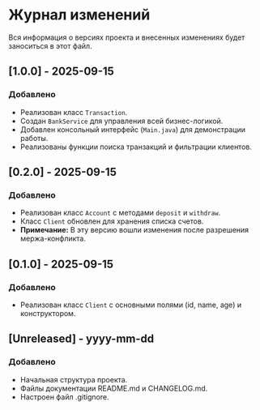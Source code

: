 # Журнал изменений

Вся информация о версиях проекта и внесенных изменениях будет заноситься в этот файл.

## [1.0.0] - 2025-09-15

### Добавлено
- Реализован класс `Transaction`.
- Создан `BankService` для управления всей бизнес-логикой.
- Добавлен консольный интерфейс (`Main.java`) для демонстрации работы.
- Реализованы функции поиска транзакций и фильтрации клиентов.

## [0.2.0] - 2025-09-15 

### Добавлено
- Реализован класс `Account` с методами `deposit` и `withdraw`.
- Класс `Client` обновлен для хранения списка счетов.
- **Примечание:** В эту версию вошли изменения после разрешения мержа-конфликта.

## [0.1.0] - 2025-09-15

### Добавлено
- Реализован класс `Client` с основными полями (id, name, age) и конструктором.

## [Unreleased] - yyyy-mm-dd

### Добавлено
- Начальная структура проекта.
- Файлы документации README.md и CHANGELOG.md.
- Настроен файл .gitignore.